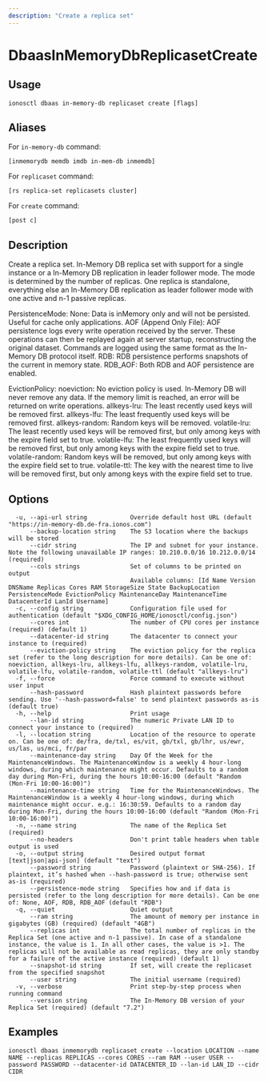 ```yaml
---
description: "Create a replica set"
---
```


# DbaasInMemoryDbReplicasetCreate

## Usage

```text
ionosctl dbaas in-memory-db replicaset create [flags]
```

## Aliases

For `in-memory-db` command:

```text
[inmemorydb memdb imdb in-mem-db inmemdb]
```

For `replicaset` command:

```text
[rs replica-set replicasets cluster]
```

For `create` command:

```text
[post c]
```

## Description

Create a replica set. In-Memory DB replica set with support for a single instance or a In-Memory DB replication in leader follower mode. The mode is determined by the number of replicas. One replica is standalone, everything else an In-Memory DB replication as leader follower mode with one active and n-1 passive replicas.

PersistenceMode:
None: Data is inMemory only and will not be persisted. Useful for cache only applications.
AOF (Append Only File): AOF persistence logs every write operation received by the server. These operations can then be replayed again at server startup, reconstructing the original dataset. Commands are logged using the same format as the In-Memory DB protocol itself.
RDB: RDB persistence performs snapshots of the current in memory state.
RDB_AOF: Both RDB and AOF persistence are enabled.

EvictionPolicy:
noeviction: No eviction policy is used. In-Memory DB will never remove any data. If the memory limit is reached, an error will be returned on write operations.
allkeys-lru: The least recently used keys will be removed first.
allkeys-lfu: The least frequently used keys will be removed first.
allkeys-random: Random keys will be removed.
volatile-lru: The least recently used keys will be removed first, but only among keys with the expire field set to true.
volatile-lfu: The least frequently used keys will be removed first, but only among keys with the expire field set to true.
volatile-random: Random keys will be removed, but only among keys with the expire field set to true.
volatile-ttl: The key with the nearest time to live will be removed first, but only among keys with the expire field set to true.

## Options

```text
  -u, --api-url string            Override default host URL (default "https://in-memory-db.de-fra.ionos.com")
      --backup-location string    The S3 location where the backups will be stored
      --cidr string               The IP and subnet for your instance. Note the following unavailable IP ranges: 10.210.0.0/16 10.212.0.0/14 (required)
      --cols strings              Set of columns to be printed on output 
                                  Available columns: [Id Name Version DNSName Replicas Cores RAM StorageSize State BackupLocation PersistenceMode EvictionPolicy MaintenanceDay MaintenanceTime DatacenterId LanId Username]
  -c, --config string             Configuration file used for authentication (default "$XDG_CONFIG_HOME/ionosctl/config.json")
      --cores int                 The number of CPU cores per instance (required) (default 1)
      --datacenter-id string      The datacenter to connect your instance to (required)
      --eviction-policy string    The eviction policy for the replica set (refer to the long description for more details). Can be one of: noeviction, allkeys-lru, allkeys-lfu, allkeys-random, volatile-lru, volatile-lfu, volatile-random, volatile-ttl (default "allkeys-lru")
  -f, --force                     Force command to execute without user input
      --hash-password             Hash plaintext passwords before sending. Use '--hash-password=false' to send plaintext passwords as-is (default true)
  -h, --help                      Print usage
      --lan-id string             The numeric Private LAN ID to connect your instance to (required)
  -l, --location string           Location of the resource to operate on. Can be one of: de/fra, de/txl, es/vit, gb/txl, gb/lhr, us/ewr, us/las, us/mci, fr/par
      --maintenance-day string    Day Of the Week for the MaintenanceWindows. The MaintenanceWindow is a weekly 4 hour-long windows, during which maintenance might occur. Defaults to a random day during Mon-Fri, during the hours 10:00-16:00 (default "Random (Mon-Fri 10:00-16:00)")
      --maintenance-time string   Time for the MaintenanceWindows. The MaintenanceWindow is a weekly 4 hour-long windows, during which maintenance might occur. e.g.: 16:30:59. Defaults to a random day during Mon-Fri, during the hours 10:00-16:00 (default "Random (Mon-Fri 10:00-16:00)")
  -n, --name string               The name of the Replica Set (required)
      --no-headers                Don't print table headers when table output is used
  -o, --output string             Desired output format [text|json|api-json] (default "text")
      --password string           Password (plaintext or SHA-256). If plaintext, it’s hashed when --hash-password is true; otherwise sent as-is (required)
      --persistence-mode string   Specifies how and if data is persisted (refer to the long description for more details). Can be one of: None, AOF, RDB, RDB_AOF (default "RDB")
  -q, --quiet                     Quiet output
      --ram string                The amount of memory per instance in gigabytes (GB) (required) (default "4GB")
      --replicas int              The total number of replicas in the Replica Set (one active and n-1 passive). In case of a standalone instance, the value is 1. In all other cases, the value is >1. The replicas will not be available as read replicas, they are only standby for a failure of the active instance (required) (default 1)
      --snapshot-id string        If set, will create the replicaset from the specified snapshot
      --user string               The initial username (required)
  -v, --verbose                   Print step-by-step process when running command
      --version string            The In-Memory DB version of your Replica Set (required) (default "7.2")
```

## Examples

```text
ionosctl dbaas inmemorydb replicaset create --location LOCATION --name NAME --replicas REPLICAS --cores CORES --ram RAM --user USER --password PASSWORD --datacenter-id DATACENTER_ID --lan-id LAN_ID --cidr CIDR 
```

